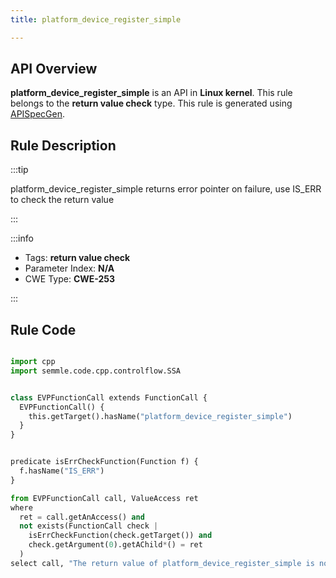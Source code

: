 ```yaml
---
title: platform_device_register_simple

---
```



## API Overview
**platform_device_register_simple** is an API in **Linux kernel**. This rule belongs to the **return value check** type. This rule is generated using [APISpecGen](../../tools/APISpecGen).
## Rule Description

:::tip

platform_device_register_simple returns error pointer on failure, use IS_ERR to check the return value

:::

:::info

- Tags: **return value check**
- Parameter Index: **N/A**
- CWE Type: **CWE-253**

:::

## Rule Code
```python

import cpp
import semmle.code.cpp.controlflow.SSA


class EVPFunctionCall extends FunctionCall {
  EVPFunctionCall() {
    this.getTarget().hasName("platform_device_register_simple")
  }
}


predicate isErrCheckFunction(Function f) {
  f.hasName("IS_ERR") 
}

from EVPFunctionCall call, ValueAccess ret
where
  ret = call.getAnAccess() and
  not exists(FunctionCall check |
    isErrCheckFunction(check.getTarget()) and
    check.getArgument(0).getAChild*() = ret
  )
select call, "The return value of platform_device_register_simple is not checked with IS_ERR."
    
```